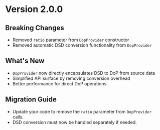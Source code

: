 # Version 2.0.0

## Breaking Changes
- Removed `ratio` parameter from `DopProvider` constructor
- Removed automatic DSD conversion functionality from `DopProvider`

## What's New
- `DopProvider` now directly encapsulates DSD to DoP from source data
- Simplified API surface by removing conversion overhead
- Better performance for direct DoP operations

## Migration Guide
- Update your code to remove the `ratio` parameter from `DopProvider` calls.
- DSD conversion must now be handled separately if needed.

